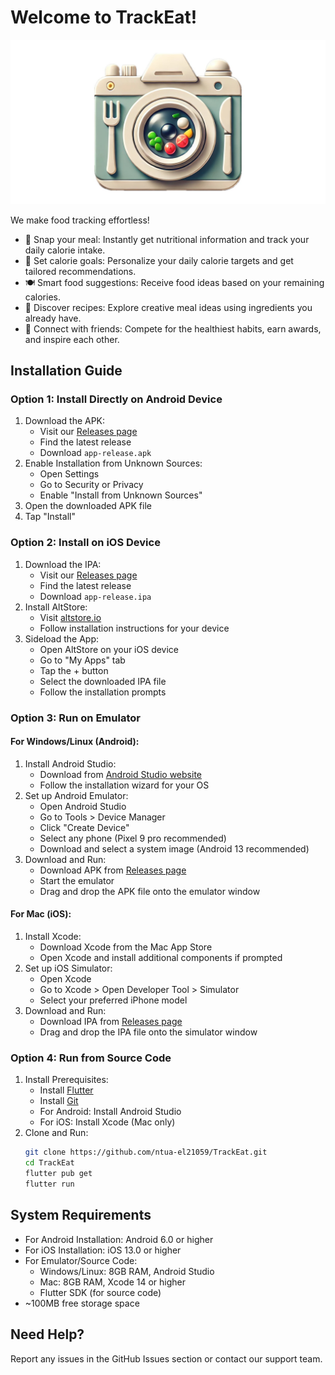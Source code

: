 # Welcome to TrackEat!

![TrackEat Logo](assets/images/img_logo.png "TrackEat Logo")

We make food tracking effortless!
- 📸 Snap your meal: Instantly get nutritional information and track your daily calorie intake.
- 🎯 Set calorie goals: Personalize your daily calorie targets and get tailored recommendations.
- 🍽️ Smart food suggestions: Receive food ideas based on your remaining calories.
- 🥗 Discover recipes: Explore creative meal ideas using ingredients you already have.
- 🤝 Connect with friends: Compete for the healthiest habits, earn awards, and inspire each other.

## Installation Guide

### Option 1: Install Directly on Android Device
1. Download the APK:
   - Visit our [Releases page](https://github.com/ntua-el21059/TrackEat/releases)
   - Find the latest release
   - Download `app-release.apk`
2. Enable Installation from Unknown Sources:
   - Open Settings
   - Go to Security or Privacy
   - Enable "Install from Unknown Sources"
3. Open the downloaded APK file
4. Tap "Install"

### Option 2: Install on iOS Device
1. Download the IPA:
   - Visit our [Releases page](https://github.com/ntua-el21059/TrackEat/releases)
   - Find the latest release
   - Download `app-release.ipa`
2. Install AltStore:
   - Visit [altstore.io](https://altstore.io)
   - Follow installation instructions for your device
3. Sideload the App:
   - Open AltStore on your iOS device
   - Go to "My Apps" tab
   - Tap the + button
   - Select the downloaded IPA file
   - Follow the installation prompts

### Option 3: Run on Emulator
#### For Windows/Linux (Android):
1. Install Android Studio:
   - Download from [Android Studio website](https://developer.android.com/studio)
   - Follow the installation wizard for your OS
2. Set up Android Emulator:
   - Open Android Studio
   - Go to Tools > Device Manager
   - Click "Create Device"
   - Select any phone (Pixel 9 pro recommended)
   - Download and select a system image (Android 13 recommended)
3. Download and Run:
   - Download APK from [Releases page](https://github.com/ntua-el21059/TrackEat/releases)
   - Start the emulator
   - Drag and drop the APK file onto the emulator window

#### For Mac (iOS):
1. Install Xcode:
   - Download Xcode from the Mac App Store
   - Open Xcode and install additional components if prompted
2. Set up iOS Simulator:
   - Open Xcode
   - Go to Xcode > Open Developer Tool > Simulator
   - Select your preferred iPhone model
3. Download and Run:
   - Download IPA from [Releases page](https://github.com/ntua-el21059/TrackEat/releases)
   - Drag and drop the IPA file onto the simulator window

### Option 4: Run from Source Code
1. Install Prerequisites:
   - Install [Flutter](https://flutter.dev/docs/get-started/install)
   - Install [Git](https://git-scm.com/downloads)
   - For Android: Install Android Studio
   - For iOS: Install Xcode (Mac only)
2. Clone and Run:
   ```bash
   git clone https://github.com/ntua-el21059/TrackEat.git
   cd TrackEat
   flutter pub get
   flutter run
   ```

## System Requirements
- For Android Installation: Android 6.0 or higher
- For iOS Installation: iOS 13.0 or higher
- For Emulator/Source Code: 
  - Windows/Linux: 8GB RAM, Android Studio
  - Mac: 8GB RAM, Xcode 14 or higher
  - Flutter SDK (for source code)
- ~100MB free storage space

## Need Help?
Report any issues in the GitHub Issues section or contact our support team.
